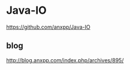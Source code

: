 # Java-IO

https://github.com/anxpp/Java-IO

## blog

http://blog.anxpp.com/index.php/archives/895/
